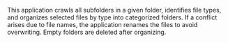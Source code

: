 This application crawls all subfolders in a given folder, identifies file types, and organizes selected files by type into categorized folders.
If a conflict arises due to file names, the application renames the files to avoid overwriting.
Empty folders are deleted after organizing.
